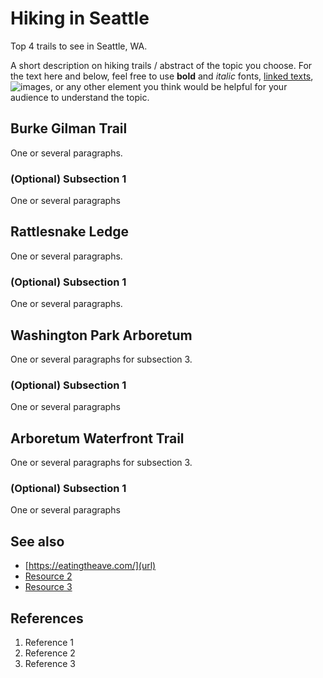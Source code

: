# Hiking in Seattle

Top 4 trails to see in Seattle, WA.

A short description on hiking trails / abstract of the topic you choose. For the text here and below, feel free to use **bold** and *italic* fonts, [linked texts](url),  ![images](url), or any other element you think would be helpful for your audience to understand the topic.




## Burke Gilman Trail
One or several paragraphs.
### (Optional) Subsection 1
One or several paragraphs

## Rattlesnake Ledge
One or several paragraphs.
### (Optional) Subsection 1
One or several paragraphs.

## Washington Park Arboretum
One or several paragraphs for subsection 3.
### (Optional) Subsection 1
One or several paragraphs

## Arboretum Waterfront Trail
One or several paragraphs for subsection 3.
### (Optional) Subsection 1
One or several paragraphs

## See also
- [https://eatingtheave.com/](url)
- [Resource 2](url)
- [Resource 3](url)

## References
1. Reference 1
2. Reference 2
3. Reference 3